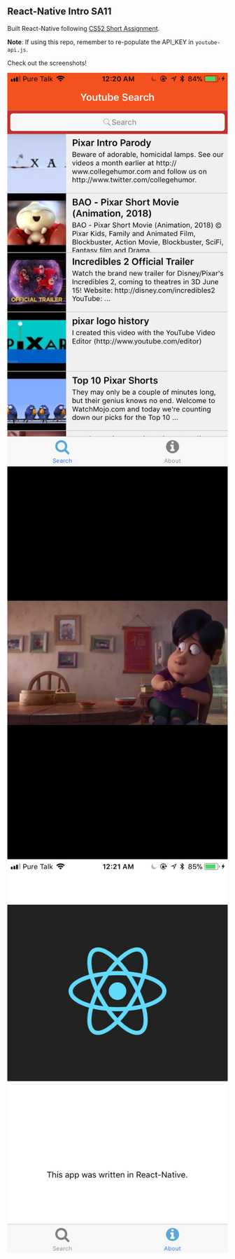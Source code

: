## React-Native Intro SA11

Built React-Native following [CS52 Short Assignment](http://cs52.me/assignments/sa/react-native/).

**Note**: If using this repo, remember to re-populate the API_KEY in `youtube-api.js`.

Check out the screenshots!

![](/assets/IMG_3851.PNG)
![](/assets/IMG_3852.PNG)
![](/assets/IMG_3853.PNG)
